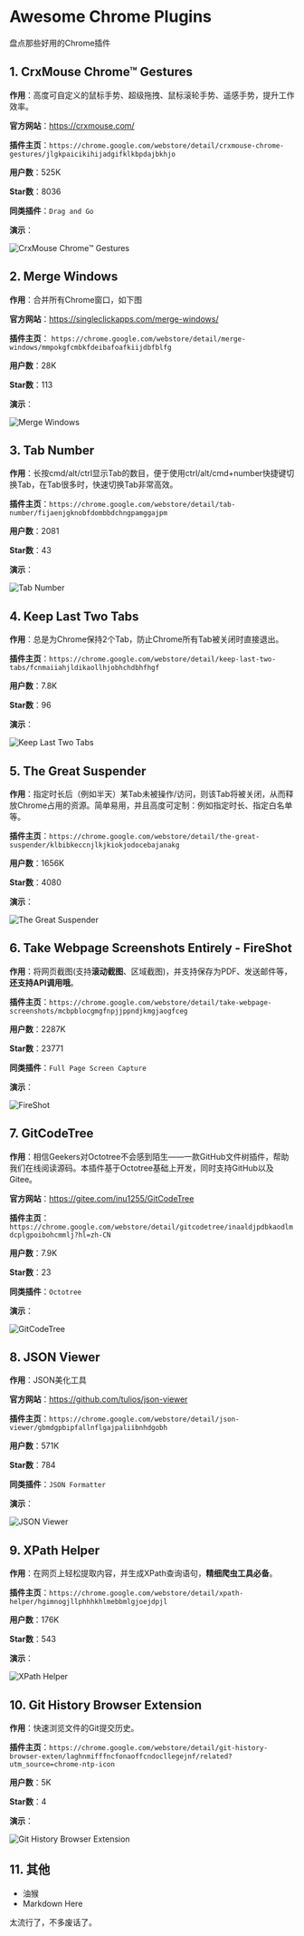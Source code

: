 # Awesome Chrome Plugins

盘点那些好用的Chrome插件



## 1. CrxMouse Chrome™ Gestures

**作用**：高度可自定义的鼠标手势、超级拖拽、鼠标滚轮手势、遥感手势，提升工作效率。

**官方网站**：<https://crxmouse.com/>

**插件主页**：`https://chrome.google.com/webstore/detail/crxmouse-chrome-gestures/jlgkpaicikihijadgifklkbpdajbkhjo`

**用户数**：525K

**Star数**：8036

**同类插件**：`Drag and Go`

**演示**：

![CrxMouse Chrome™ Gestures](images/gesture.gif)



## 2. Merge Windows

**作用**：合并所有Chrome窗口，如下图

**官方网站**：<https://singleclickapps.com/merge-windows/>

**插件主页**： `https://chrome.google.com/webstore/detail/merge-windows/mmpokgfcmbkfdeibafoafkiijdbfblfg`

**用户数**：28K

**Star数**：113

**演示**：

![Merge Windows](images/merge.gif)





## 3. Tab Number

**作用**：长按cmd/alt/ctrl显示Tab的数目，便于使用ctrl/alt/cmd+number快捷键切换Tab，在Tab很多时，快速切换Tab非常高效。

**插件主页**：`https://chrome.google.com/webstore/detail/tab-number/fijaenjgknobfdombbdchngpamggajpm`

**用户数**：2081

**Star数**：43

**演示**：

![Tab Number](images/tab-number.gif)



## 4. Keep Last Two Tabs

**作用**：总是为Chrome保持2个Tab，防止Chrome所有Tab被关闭时直接退出。

**插件主页**：`https://chrome.google.com/webstore/detail/keep-last-two-tabs/fcnmaiiahjldikaollhjobhchdbhfhgf`

**用户数**：7.8K

**Star数**：96

**演示**：

![Keep Last Two Tabs](images/keep-last-2-tabs.gif)



## 5. The Great Suspender

**作用**：指定时长后（例如半天）某Tab未被操作/访问，则该Tab将被关闭，从而释放Chrome占用的资源。简单易用，并且高度可定制：例如指定时长、指定白名单等。

**插件主页**：`https://chrome.google.com/webstore/detail/the-great-suspender/klbibkeccnjlkjkiokjodocebajanakg`

**用户数**：1656K

**Star数**：4080

**演示**：

![The Great Suspender](images/suspender.jpg)



## 6. Take Webpage Screenshots Entirely - FireShot

**作用**：将网页截图(支持**滚动截图**、区域截图)，并支持保存为PDF、发送邮件等，**还支持API调用哦**。

**插件主页**：`https://chrome.google.com/webstore/detail/take-webpage-screenshots/mcbpblocgmgfnpjjppndjkmgjaogfceg`

**用户数**：2287K

**Star数**：23771

**同类插件**：`Full Page Screen Capture`

**演示**：

![FireShot](images/fireshot.gif)





## 7. GitCodeTree

**作用**：相信Geekers对Octotree不会感到陌生——一款GitHub文件树插件，帮助我们在线阅读源码。本插件基于Octotree基础上开发，同时支持GitHub以及Gitee。

**官方网站**：<https://gitee.com/inu1255/GitCodeTree>

**插件主页**：`https://chrome.google.com/webstore/detail/gitcodetree/inaaldjpdbkaodlmdcplgpoibohcmmlj?hl=zh-CN`

**用户数**：7.9K

**Star数**：23

**同类插件**：`Octotree`

**演示**：

![GitCodeTree](images/gitcodetree.gif)



## 8. JSON Viewer

**作用**：JSON美化工具

**官方网站**：<https://github.com/tulios/json-viewer>

**插件主页**：`https://chrome.google.com/webstore/detail/json-viewer/gbmdgpbipfallnflgajpaliibnhdgobh`

**用户数**：571K

**Star数**：784

**同类插件**：`JSON Formatter`

**演示**：

![JSON Viewer](images/jsonviewer.gif)



## 9. XPath Helper

**作用**：在网页上轻松提取内容，并生成XPath查询语句，**精细爬虫工具必备**。

**插件主页**：`https://chrome.google.com/webstore/detail/xpath-helper/hgimnogjllphhhkhlmebbmlgjoejdpjl`

**用户数**：176K

**Star数**：543

**演示**：

![XPath Helper](images/xpath.gif)



## 10. Git History Browser Extension

**作用**：快速浏览文件的Git提交历史。

**插件主页**：`https://chrome.google.com/webstore/detail/git-history-browser-exten/laghnmifffncfonaoffcndocllegejnf/related?utm_source=chrome-ntp-icon`

**用户数**：5K

**Star数**：4

**演示**：

![Git History Browser Extension](images/git-history.png)



## 11. 其他

* 油猴
* Markdown Here

太流行了，不多废话了。